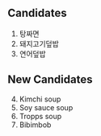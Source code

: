 ## Candidates
1. 탕짜면
2. 돼지고기덮밥
3. 연어덮밥

## New Candidates

4. Kimchi soup
5. Soy sauce soup
6. Tropps soup
7. Bibimbob
